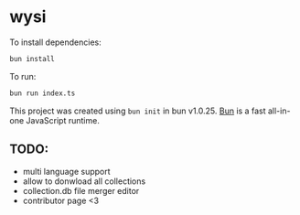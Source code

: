 # wysi

To install dependencies:

```bash
bun install
```

To run:

```bash
bun run index.ts
```

This project was created using `bun init` in bun v1.0.25. [Bun](https://bun.sh) is a fast all-in-one JavaScript runtime.

## TODO:
- multi language support
- allow to donwload all collections
- collection.db file merger editor
- contributor page <3
